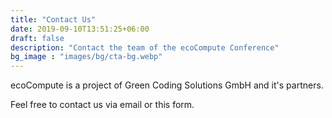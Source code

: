 ```yaml
---
title: "Contact Us"
date: 2019-09-10T13:51:25+06:00
draft: false
description: "Contact the team of the ecoCompute Conference"
bg_image : "images/bg/cta-bg.webp"
---
```


ecoCompute is a project of Green Coding Solutions GmbH and it's partners.

Feel free to contact us via email or this form.